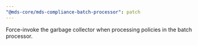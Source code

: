 ```yaml
---
"@mds-core/mds-compliance-batch-processor": patch
---
```


Force-invoke the garbage collector when processing policies in the batch processor.
